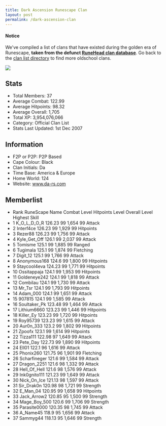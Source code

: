 ```yaml
---
title: Dark Ascension Runescape Clan
layout: post
permalink: /dark-ascension-clan
---
```


#### Notice
We've compiled a list of clans that have existed during the golden era of Runescape, **taken from the defunct [RuneHead clan database](https://web.archive.org/web/20070108040636/http://runehead.com/)**. Go back to the [clan list directory](https://www.runescapehall.net/runescapeclans) to find more oldschool clans.

![](https://i.imgur.com/9pUGn8X.png)

## Stats

- Total Members: 37
- Average Combat: 122.99
- Average Hitpoints: 98.32
- Average Overall: 1,705
- Total XP: 3,954,076,066
- Category: Official Clan List
- Stats Last Updated: 1st Dec 2007

	
## Information

- F2P or P2P: P2P Based
- Cape Colour: Black
- Clan Initials: Da
- Time Base: America & Europe
- Home World: 124
- Website: www.da-rs.com

## Memberlist

- Rank 	RuneScape Name 	Combat Level 	Hitpoints Level 	Overall Level 	Highest Skill
- 1 	K_O_L_D_O_R 	126.23 	99 	1,654 	99 Attack	
- 2 	Interf4ce 	126.23 	99 	1,929 	99 Hitpoints	
- 3 	Rezer88 	126.23 	99 	1,756 	99 Attack	
- 4 	Kyle_Get_Off 	126.1 	99 	2,037 	99 Attack	
- 5 	Tomisme 	125.1 	99 	1,885 	99 Ranged	
- 6 	Tugimala 	125.1 	99 	1,874 	99 Fletching	
- 7 	Digit_12 	125.1 	99 	1,766 	99 Attack	
- 8 	Anonymous168 	124.6 	99 	1,800 	99 Hitpoints	
- 9 	Staycool4eva 	124.23 	99 	1,771 	99 Hitpoints	
- 10 	Ossitappaja 	124.1 	99 	1,953 	99 Hitpoints	
- 11 	Goldeneye242 	124.1 	99 	1,818 	99 Attack	
- 12 	Combilau 	124.1 	99 	1,730 	99 Attack	
- 13 	Mr_Tsr 	124.1 	99 	1,793 	99 Hitpoints	
- 14 	Adam_000 	124.1 	99 	1,651 	99 Attack	
- 15 	907815 	124.1 	99 	1,585 	99 Attack	
- 16 	Soultaker_Pk 	123.48 	99 	1,464 	99 Attack	
- 17 	Lithium6660 	123.23 	99 	1,446 	99 Hitpoints	
- 18 	Killer_Ey 	123.23 	99 	1,720 	99 Hitpoints	
- 19 	Roy95739 	123.23 	99 	1,615 	99 Attack	
- 20 	Aur0n_333 	123.2 	99 	1,802 	99 Hitpoints	
- 21 	Zpoofx 	123.1 	99 	1,614 	99 Hitpoints	
- 22 	Tizza111 	122.98 	97 	1,649 	99 Attack	
- 23 	Pete_Day 	122.73 	99 	1,890 	99 Hitpoints	
- 24 	Ell01 	122.1 	96 	1,616 	99 Attack	
- 25 	Phonix260 	121.75 	96 	1,901 	99 Fletching	
- 26 	Scharfineger 	121.6 	99 	1,584 	99 Attack	
- 27 	Dragon_2251 	121.6 	98 	1,332 	99 Attack	
- 28 	Hell_Of_Hell 	121.6 	98 	1,576 	99 Attack	
- 29 	Ink0gnito111 	121.23 	99 	1,649 	99 Attack	
- 30 	Nick_On_Ice 	121.13 	98 	1,597 	99 Attack	
- 31 	Sir_Drak0n 	120.98 	98 	1,721 	99 Strength	
- 32 	E_Man_04 	120.95 	99 	1,658 	99 Hitpoints	
- 33 	Jack_Arrow2 	120.85 	95 	1,500 	99 Strength	
- 34 	Mage_Boy_500 	120.6 	99 	1,706 	99 Strength	
- 35 	Parasite0000 	120.35 	98 	1,745 	99 Attack	
- 36 	A_Name45 	118.9 	95 	1,656 	99 Attack	
- 37 	Sammyg44 	118.13 	95 	1,646 	99 Strength
